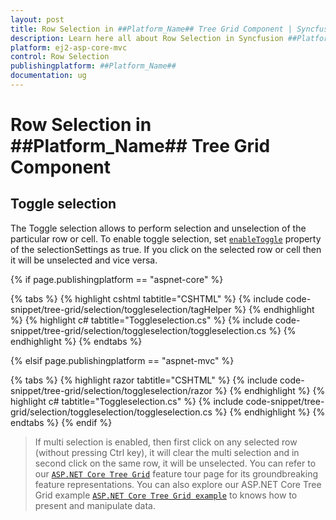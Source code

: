 ```yaml
---
layout: post
title: Row Selection in ##Platform_Name## Tree Grid Component | Syncfusion
description: Learn here all about Row Selection in Syncfusion ##Platform_Name## Tree Grid component of Syncfusion Essential JS 2 and more.
platform: ej2-asp-core-mvc
control: Row Selection
publishingplatform: ##Platform_Name##
documentation: ug
---
```



# Row Selection in ##Platform_Name## Tree Grid Component

## Toggle selection

The Toggle selection allows to perform selection and unselection of the particular row or cell. To enable toggle selection, set [`enableToggle`](https://help.syncfusion.com/cr/cref_files/aspnetcore-js2/Syncfusion.EJ2~Syncfusion.EJ2.TreeGrid.TreeGridSelectionSettings~enabletoggle.html) property of the selectionSettings as true. If you click on the selected row or cell then it will be unselected and vice versa.

{% if page.publishingplatform == "aspnet-core" %}

{% tabs %}
{% highlight cshtml tabtitle="CSHTML" %}
{% include code-snippet/tree-grid/selection/toggleselection/tagHelper %}
{% endhighlight %}
{% highlight c# tabtitle="Toggleselection.cs" %}
{% include code-snippet/tree-grid/selection/toggleselection/toggleselection.cs %}
{% endhighlight %}
{% endtabs %}

{% elsif page.publishingplatform == "aspnet-mvc" %}

{% tabs %}
{% highlight razor tabtitle="CSHTML" %}
{% include code-snippet/tree-grid/selection/toggleselection/razor %}
{% endhighlight %}
{% highlight c# tabtitle="Toggleselection.cs" %}
{% include code-snippet/tree-grid/selection/toggleselection/toggleselection.cs %}
{% endhighlight %}
{% endtabs %}
{% endif %}



>If multi selection is enabled, then first click on any selected row (without pressing Ctrl key), it will clear the multi selection and in second click on the same row, it will be unselected.
> You can refer to our  [`ASP.NET Core Tree Grid`](https://www.syncfusion.com/aspnet-core-ui-controls/tree-grid) feature tour page for its groundbreaking feature representations. You can also explore our ASP.NET Core Tree Grid example [`ASP.NET Core Tree Grid example`](https://ej2.syncfusion.com/aspnetcore/TreeGrid/Overview#/material) to knows how to present and manipulate data.